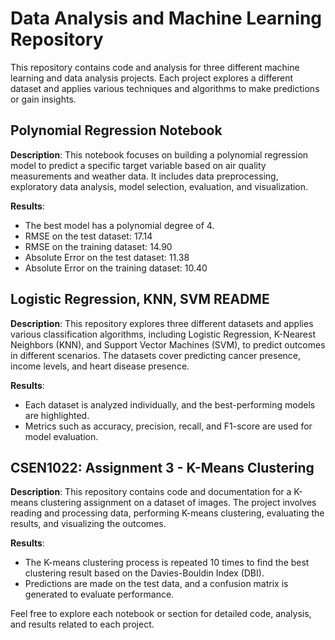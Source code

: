 # Data Analysis and Machine Learning Repository

This repository contains code and analysis for three different machine learning and data analysis projects. Each project explores a different dataset and applies various techniques and algorithms to make predictions or gain insights.

## Polynomial Regression Notebook

**Description**: This notebook focuses on building a polynomial regression model to predict a specific target variable based on air quality measurements and weather data. It includes data preprocessing, exploratory data analysis, model selection, evaluation, and visualization.

**Results**:
- The best model has a polynomial degree of 4.
- RMSE on the test dataset: 17.14
- RMSE on the training dataset: 14.90
- Absolute Error on the test dataset: 11.38
- Absolute Error on the training dataset: 10.40

## Logistic Regression, KNN, SVM README

**Description**: This repository explores three different datasets and applies various classification algorithms, including Logistic Regression, K-Nearest Neighbors (KNN), and Support Vector Machines (SVM), to predict outcomes in different scenarios. The datasets cover predicting cancer presence, income levels, and heart disease presence.

**Results**:
- Each dataset is analyzed individually, and the best-performing models are highlighted.
- Metrics such as accuracy, precision, recall, and F1-score are used for model evaluation.

## CSEN1022: Assignment 3 - K-Means Clustering

**Description**: This repository contains code and documentation for a K-means clustering assignment on a dataset of images. The project involves reading and processing data, performing K-means clustering, evaluating the results, and visualizing the outcomes.

**Results**:
- The K-means clustering process is repeated 10 times to find the best clustering result based on the Davies-Bouldin Index (DBI).
- Predictions are made on the test data, and a confusion matrix is generated to evaluate performance.

Feel free to explore each notebook or section for detailed code, analysis, and results related to each project.
